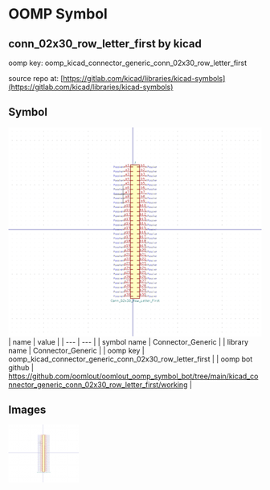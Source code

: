 # OOMP Symbol  
## conn_02x30_row_letter_first  by kicad  
  
oomp key: oomp_kicad_connector_generic_conn_02x30_row_letter_first  
  
source repo at: [https://gitlab.com/kicad/libraries/kicad-symbols](https://gitlab.com/kicad/libraries/kicad-symbols)  
## Symbol  
  
[![working.png](working_600.png)](working.png)  
| name | value | 
| --- | --- | 
| symbol name | Connector_Generic | 
| library name | Connector_Generic | 
| oomp key | oomp_kicad_connector_generic_conn_02x30_row_letter_first | 
| oomp bot github | https://github.com/oomlout/oomlout_oomp_symbol_bot/tree/main/kicad_connector_generic_conn_02x30_row_letter_first/working | 
## Images  
  
[![working.png](working_140.png)](working.png)  
